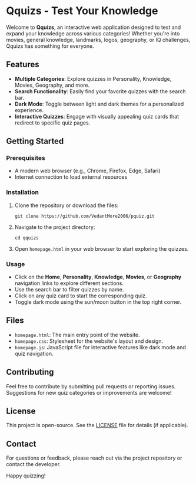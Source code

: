 # Qquizs - Test Your Knowledge

Welcome to **Qquizs**, an interactive web application designed to test and expand your knowledge across various categories! Whether you're into movies, general knowledge, landmarks, logos, geography, or IQ challenges, Qquizs has something for everyone.

## Features
- **Multiple Categories**: Explore quizzes in Personality, Knowledge, Movies, Geography, and more.
- **Search Functionality**: Easily find your favorite quizzes with the search bar.
- **Dark Mode**: Toggle between light and dark themes for a personalized experience.
- **Interactive Quizzes**: Engage with visually appealing quiz cards that redirect to specific quiz pages.

## Getting Started

### Prerequisites
- A modern web browser (e.g., Chrome, Firefox, Edge, Safari)
- Internet connection to load external resources

### Installation
1. Clone the repository or download the files:
   ```
   git clone https://github.com/VedantMore2006/pquiz.git
   ```
2. Navigate to the project directory:
   ```
   cd qquizs
   ```
3. Open `homepage.html` in your web browser to start exploring the quizzes.

### Usage
- Click on the **Home**, **Personality**, **Knowledge**, **Movies**, or **Geography** navigation links to explore different sections.
- Use the search bar to filter quizzes by name.
- Click on any quiz card to start the corresponding quiz.
- Toggle dark mode using the sun/moon button in the top right corner.

## Files
- `homepage.html`: The main entry point of the website.
- `homepage.css`: Stylesheet for the website's layout and design.
- `homepage.js`: JavaScript file for interactive features like dark mode and quiz navigation.

## Contributing
Feel free to contribute by submitting pull requests or reporting issues. Suggestions for new quiz categories or improvements are welcome!

## License
This project is open-source. See the [LICENSE](LICENSE) file for details (if applicable).

## Contact
For questions or feedback, please reach out via the project repository or contact the developer.

Happy quizzing!
